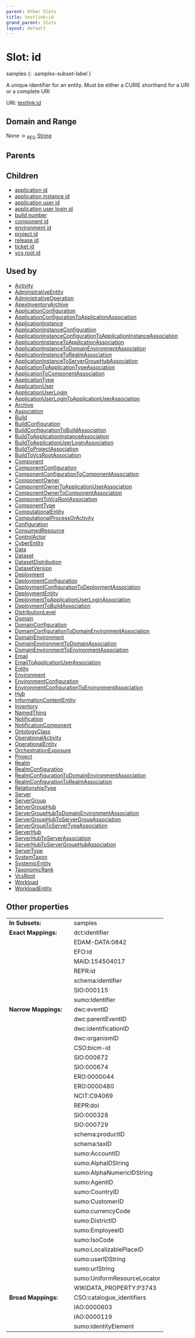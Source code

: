 ```yaml
---
parent: Other Slots
title: testlink:id
grand_parent: Slots
layout: default
---
```


# Slot: id

samples
{: .samples-subset-label }


A unique identifier for an entity. Must be either a CURIE shorthand for a URI or a complete URI

URI: [testlink:id](https://w3id.org/testlink/vocab/id)

## Domain and Range

None ->  <sub>REQ</sub> [String](types/String.md)

## Parents


## Children

 *  [application id](application_id.md)
 *  [application instance id](application_instance_id.md)
 *  [application user id](application_user_id.md)
 *  [application user login id](application_user_login_id.md)
 *  [build number](build_number.md)
 *  [component id](component_id.md)
 *  [environment id](environment_id.md)
 *  [project id](project_id.md)
 *  [release id](release_id.md)
 *  [ticket id](ticket_id.md)
 *  [vcs root id](vcs_root_id.md)

## Used by

 * [Activity](Activity.md)
 * [AdministrativeEntity](AdministrativeEntity.md)
 * [AdministrativeOperation](AdministrativeOperation.md)
 * [ApexInventoryArchive](ApexInventoryArchive.md)
 * [ApplicationConfiguration](ApplicationConfiguration.md)
 * [ApplicationConfigurationToApplicationAssociation](ApplicationConfigurationToApplicationAssociation.md)
 * [ApplicationInstance](ApplicationInstance.md)
 * [ApplicationInstanceConfiguration](ApplicationInstanceConfiguration.md)
 * [ApplicationInstanceConfigurationToApplicationInstanceAssociation](ApplicationInstanceConfigurationToApplicationInstanceAssociation.md)
 * [ApplicationInstanceToApplicationAssociation](ApplicationInstanceToApplicationAssociation.md)
 * [ApplicationInstanceToDomainEnvironmentAssociation](ApplicationInstanceToDomainEnvironmentAssociation.md)
 * [ApplicationInstanceToRealmAssociation](ApplicationInstanceToRealmAssociation.md)
 * [ApplicationInstanceToServerGroupHubAssociation](ApplicationInstanceToServerGroupHubAssociation.md)
 * [ApplicationToApplicationTypeAssociation](ApplicationToApplicationTypeAssociation.md)
 * [ApplicationToComponentAssociation](ApplicationToComponentAssociation.md)
 * [ApplicationType](ApplicationType.md)
 * [ApplicationUser](ApplicationUser.md)
 * [ApplicationUserLogin](ApplicationUserLogin.md)
 * [ApplicationUserLoginToApplicationUserAssociation](ApplicationUserLoginToApplicationUserAssociation.md)
 * [Archive](Archive.md)
 * [Association](Association.md)
 * [Build](Build.md)
 * [BuildConfiguration](BuildConfiguration.md)
 * [BuildConfigurationToBuildAssociation](BuildConfigurationToBuildAssociation.md)
 * [BuildToApplicationInstanceAssociation](BuildToApplicationInstanceAssociation.md)
 * [BuildToApplicationUserLoginAssociation](BuildToApplicationUserLoginAssociation.md)
 * [BuildToProjectAssociation](BuildToProjectAssociation.md)
 * [BuildToVcsRootAssociation](BuildToVcsRootAssociation.md)
 * [Component](Component.md)
 * [ComponentConfiguration](ComponentConfiguration.md)
 * [ComponentConfigurationToComponentAssociation](ComponentConfigurationToComponentAssociation.md)
 * [ComponentOwner](ComponentOwner.md)
 * [ComponentOwnerToApplicationUserAssociation](ComponentOwnerToApplicationUserAssociation.md)
 * [ComponentOwnerToComponentAssociation](ComponentOwnerToComponentAssociation.md)
 * [ComponentToVcsRootAssociation](ComponentToVcsRootAssociation.md)
 * [ComponentType](ComponentType.md)
 * [ComputationalEntity](ComputationalEntity.md)
 * [ComputationalProcessOrActivity](ComputationalProcessOrActivity.md)
 * [Configuration](Configuration.md)
 * [ConsumedResource](ConsumedResource.md)
 * [ControlActor](ControlActor.md)
 * [CyberEntity](CyberEntity.md)
 * [Data](Data.md)
 * [Dataset](Dataset.md)
 * [DatasetDistribution](DatasetDistribution.md)
 * [DatasetVersion](DatasetVersion.md)
 * [Deployment](Deployment.md)
 * [DeploymentConfiguration](DeploymentConfiguration.md)
 * [DeploymentConfigurationToDeploymentAssociation](DeploymentConfigurationToDeploymentAssociation.md)
 * [DeploymentEntity](DeploymentEntity.md)
 * [DeploymentToApplicationUserLoginAssociation](DeploymentToApplicationUserLoginAssociation.md)
 * [DeploymentToBuildAssociation](DeploymentToBuildAssociation.md)
 * [DistributionLevel](DistributionLevel.md)
 * [Domain](Domain.md)
 * [DomainConfiguration](DomainConfiguration.md)
 * [DomainConfigurationToDomainEnvironmentAssociation](DomainConfigurationToDomainEnvironmentAssociation.md)
 * [DomainEnvironment](DomainEnvironment.md)
 * [DomainEnvironmentToDomainAssociation](DomainEnvironmentToDomainAssociation.md)
 * [DomainEnvironmentToEnvironmentAssociation](DomainEnvironmentToEnvironmentAssociation.md)
 * [Email](Email.md)
 * [EmailToApplicationUserAssociation](EmailToApplicationUserAssociation.md)
 * [Entity](Entity.md)
 * [Environment](Environment.md)
 * [EnvironmentConfiguration](EnvironmentConfiguration.md)
 * [EnvironmentConfigurationToEnvironmentAssociation](EnvironmentConfigurationToEnvironmentAssociation.md)
 * [Hub](Hub.md)
 * [InformationContentEntity](InformationContentEntity.md)
 * [Inventory](Inventory.md)
 * [NamedThing](NamedThing.md)
 * [Notification](Notification.md)
 * [NotificationComponent](NotificationComponent.md)
 * [OntologyClass](OntologyClass.md)
 * [OperationalActivity](OperationalActivity.md)
 * [OperationalEntity](OperationalEntity.md)
 * [OrchestrationExposure](OrchestrationExposure.md)
 * [Project](Project.md)
 * [Realm](Realm.md)
 * [RealmConfiguration](RealmConfiguration.md)
 * [RealmConfigurationToDomainEnvironmentAssociation](RealmConfigurationToDomainEnvironmentAssociation.md)
 * [RealmConfigurationToRealmAssociation](RealmConfigurationToRealmAssociation.md)
 * [RelationshipType](RelationshipType.md)
 * [Server](Server.md)
 * [ServerGroup](ServerGroup.md)
 * [ServerGroupHub](ServerGroupHub.md)
 * [ServerGroupHubToDomainEnvironmentAssociation](ServerGroupHubToDomainEnvironmentAssociation.md)
 * [ServerGroupHubToServerGroupAssociation](ServerGroupHubToServerGroupAssociation.md)
 * [ServerGroupToServerTypeAssociation](ServerGroupToServerTypeAssociation.md)
 * [ServerHub](ServerHub.md)
 * [ServerHubToServerAssociation](ServerHubToServerAssociation.md)
 * [ServerHubToServerGroupHubAssociation](ServerHubToServerGroupHubAssociation.md)
 * [ServerType](ServerType.md)
 * [SystemTaxon](SystemTaxon.md)
 * [SystemicEntity](SystemicEntity.md)
 * [TaxonomicRank](TaxonomicRank.md)
 * [VcsRoot](VcsRoot.md)
 * [Workload](Workload.md)
 * [WorkloadEntity](WorkloadEntity.md)

## Other properties

|  |  |  |
| --- | --- | --- |
| **In Subsets:** | | samples |
| **Exact Mappings:** | | dct:identifier |
|  | | EDAM-DATA:0842 |
|  | | EFO:id |
|  | | MAID:154504017 |
|  | | REPR:id |
|  | | schema:identifier |
|  | | SIO:000115 |
|  | | sumo:Identifier |
| **Narrow Mappings:** | | dwc:eventID |
|  | | dwc:parentEventID |
|  | | dwc:identificationID |
|  | | dwc:organismID |
|  | | CSO:bicm-id |
|  | | SIO:000672 |
|  | | SIO:000674 |
|  | | ERO:0000044 |
|  | | ERO:0000480 |
|  | | NCIT:C94069 |
|  | | REPR:doi |
|  | | SIO:000328 |
|  | | SIO:000729 |
|  | | schema:productID |
|  | | schema:taxID |
|  | | sumo:AccountID |
|  | | sumo:AlphaIDString |
|  | | sumo:AlphaNumericIDString |
|  | | sumo:AgentID |
|  | | sumo:CountryID |
|  | | sumo:CustomerID |
|  | | sumo:currencyCode |
|  | | sumo:DistrictID |
|  | | sumo:EmployeeID |
|  | | sumo:IsoCode |
|  | | sumo:LocalizablePlaceID |
|  | | sumo:userIDString |
|  | | sumo:urlString |
|  | | sumo:UniformResourceLocator |
|  | | WIKIDATA_PROPERTY:P3743 |
| **Broad Mappings:** | | CSO:catalogue_identifiers |
|  | | IAO:0000603 |
|  | | IAO:0000119 |
|  | | sumo:identityElement |

